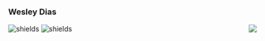 ### Wesley Dias 

<img align="right" src="https://images.uncyc.org/pt/c/c7/Distraction_Dance.gif" />

![shields](https://img.shields.io/badge/email-dpkprogrammer%40outlook.com-rgb(%2050%2C%2050%2C%20150)%20) ![shields](https://img.shields.io/badge/Linkedin-Wesley%20Dias%20Silva-rgb(%2050%2C%2050%2C%20150)%20)


